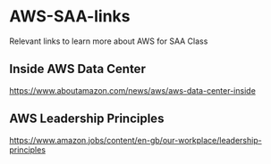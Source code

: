 # AWS-SAA-links
Relevant links to learn more about AWS for SAA Class

## Inside AWS Data Center
https://www.aboutamazon.com/news/aws/aws-data-center-inside

## AWS Leadership Principles
https://www.amazon.jobs/content/en-gb/our-workplace/leadership-principles
